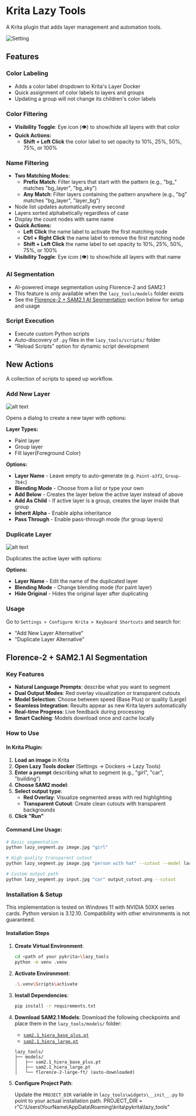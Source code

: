 # Krita Lazy Tools

A Krita plugin that adds layer management and automation tools.

![Setting](./lazy_tools/images/1.png)

## Features
### Color Labeling
- Adds a color label dropdown to Krita's Layer Docker
- Quick assignment of color labels to layers and groups
- Updating a group will not change its children's color labels

### Color Filtering
- **Visibility Toggle**: Eye icon (👁) to show/hide all layers with that color
- **Quick Actions:**
   - **Shift + Left Click** the color label to set opacity to 10%, 25%, 50%, 75%, or 100%

### Name Filtering
- **Two Matching Modes:**
  - **Prefix Match**: Filter layers that start with the pattern (e.g., "bg_" matches "bg_layer", "bg_sky")
  - **Any Match**: Filter layers containing the pattern anywhere (e.g., "bg" matches "bg_layer", "layer_bg")
- Node list updates automatically every second
- Layers sorted alphabetically regardless of case
- Display the count nodes with same name
- **Quick Actions:**
  - **Left  Click** the name label to activate the first matching node
  - **Ctrl + Right Click** the name label to remove the first matching node
  - **Shift + Left Click** the name label to set opacity to 10%, 25%, 50%, 75%, or 100%
- **Visibility Toggle**: Eye icon (👁) to show/hide all layers with that name

### AI Segmentation
- AI-powered image segmentation using Florence-2 and SAM2.1
- This feature is only available when the `lazy_tools/models` folder exists
- See the [Florence-2 + SAM2.1 AI Segmentation](#florence-2--sam21-ai-segmentation) section below for setup and usage

### Script Execution
- Execute custom Python scripts
- Auto-discovery of `.py` files in the `lazy_tools/scripts/` folder
- "Reload Scripts" option for dynamic script development

## New Actions
A collection of scripts to speed up workflow.

### Add New Layer
![alt text](lazy_tools/images/new_layer.png)

Opens a dialog to create a new layer with options:

**Layer Types:**
- Paint layer
- Group layer
- Fill layer(Foreground Color)

**Options:**
- **Layer Name** - Leave empty to auto-generate (e.g. `Paint-a3f2`, `Group-7b4c`)
- **Blending Mode** - Choose from a list or type your own
- **Add Below** - Creates the layer below the active layer instead of above
- **Add As Child** - If active layer is a group, creates the layer inside that group
- **Inherit Alpha** - Enable alpha inheritance
- **Pass Through** - Enable pass-through mode (for group layers)

### Duplicate Layer
![alt text](lazy_tools/images/duplicate.png)

Duplicates the active layer with options:

**Options:**
- **Layer Name** - Edit the name of the duplicated layer
- **Blending Mode** - Change blending mode (for paint layer)
- **Hide Original** - Hides the original layer after duplicating

### Usage

Go to `Settings > Configure Krita > Keyboard Shortcuts` and search for:
- "Add New Layer Alternative"
- "Duplicate Layer Alternative"

## Florence-2 + SAM2.1 AI Segmentation

### Key Features

- **Natural Language Prompts**: describe what you want to segment
- **Dual Output Modes**: Red overlay visualization or transparent cutouts
- **Model Selection**: Choose between speed (Base Plus) or quality (Large)
- **Seamless Integration**: Results appear as new Krita layers automatically
- **Real-time Progress**: Live feedback during processing
- **Smart Caching**: Models download once and cache locally

### How to Use

#### In Krita Plugin:
1. **Load an image** in Krita
2. **Open Lazy Tools docker** (Settings → Dockers → Lazy Tools)
3. **Enter a prompt** describing what to segment (e.g., "girl", "car", "building")
4. **Choose SAM2 model**:
5. **Select output type**:
   - **Red Overlay**: Visualize segmented areas with red highlighting
   - **Transparent Cutout**: Create clean cutouts with transparent backgrounds
6. **Click "Run"**

#### Command Line Usage:
```bash
# Basic segmentation
python lazy_segment.py image.jpg "girl"

# High-quality transparent cutout
python lazy_segment.py image.jpg "person with hat" --cutout --model large

# Custom output path
python lazy_segment.py input.jpg "car" output_cutout.png --cutout
```

### Installation & Setup

This implementation is tested on Windows 11 with NVIDIA 50XX series cards.
Python version is 3.12.10.
Compatibility with other environments is not guaranteed.

#### Installation Steps

1. **Create Virtual Environment**:
   ```bash
   cd <path of your pykrita>\lazy_tools
   python -m venv .venv
   ```

2. **Activate Environment**:
   ```bash
   .\.venv\Scripts\activate
   ```

3. **Install Dependencies**:
   ```bash
   pip install -r requirements.txt
   ```

4. **Download SAM2.1 Models**:
   Download the following checkpoints and place them in the `lazy_tools/models/` folder:
   - [`sam2.1_hiera_base_plus.pt`](https://huggingface.co/facebook/sam2.1-hiera-base-plus/tree/main)
   - [`sam2.1_hiera_large.pt`](https://huggingface.co/facebook/sam2.1-hiera-large/tree/main) 

   ```
   lazy_tools/
   ├── models/
   │   ├── sam2.1_hiera_base_plus.pt
   │   ├── sam2.1_hiera_large.pt
   │   └── florence-2-large-ft/ (auto-downloaded)
   ```

5. **Configure Project Path**:
   
   Update the `PROJECT_DIR` variable in `lazy_tools\widgets\__init__.py` to point to your actual installation path.
   PROJECT_DIR = r"C:\Users\YourName\AppData\Roaming\krita\pykrita\lazy_tools"
